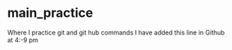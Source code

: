 # main_practice
Where I practice git and git hub commands
I have added this line in Github at 4:-9 pm

